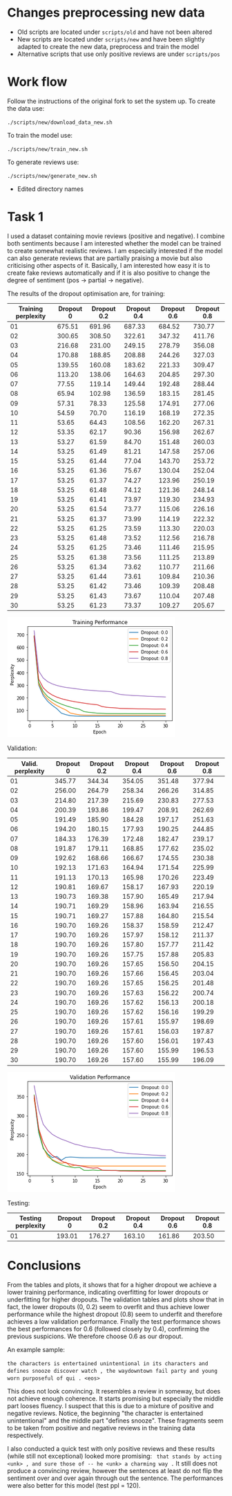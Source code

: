 # Changes preprocessing new data

- Old scripts are located under `scripts/old` and have not been altered
- New scripts are located under `scripts/new` and have been slightly adapted to create the new data, preprocess and train the model
- Alternative scripts that use only positive reviews are under `scripts/pos`

# Work flow

Follow the instructions of the original fork to set the system up.
To create the data use:

`./scripts/new/download_data_new.sh`

To train the model use:

`./scripts/new/train_new.sh`

To generate reviews use:

`./scripts/new/generate_new.sh`

- Edited directory names

# Task 1

I used a dataset containing movie reviews (positive and negative).
I combine both sentiments because I am interested whether the model can be trained to create somewhat realistic reviews.
I am especially interested if the model can also generate reviews that are partially praising a movie but also criticising other aspects of it.
Basically, I am interested how easy it is to create fake reviews automatically and if it is also positive to change the degree of sentiment (pos -> partial -> negative).

The results of the dropout optimisation are, for training: 

| Training perplexity  | Dropout 0 | Dropout 0.2 | Dropout 0.4 | Dropout 0.6 | Dropout 0.8 |
| ------------- | ------------- |------------- |------------- |------------- |------------- |
| 01 | 675.51 | 691.96 | 687.33 | 684.52 | 730.77 |
| 02 | 300.65 | 308.50 | 322.61 | 347.32 | 411.76 |
| 03 | 216.68 | 231.00 | 249.15 | 278.79 | 356.08 |
| 04 | 170.88 | 188.85 | 208.88 | 244.26 | 327.03 |
| 05 | 139.55 | 160.08 | 183.62 | 221.33 | 309.47 |
| 06 | 113.20 | 138.06 | 164.63 | 204.85 | 297.30 |
| 07 | 77.55 | 119.14 | 149.44 | 192.48 | 288.44 |
| 08 | 65.94 | 102.98 | 136.59 | 183.15 | 281.45 |
| 09 | 57.31 | 78.33 | 125.58 | 174.91 | 277.06 |
| 10 | 54.59 | 70.70 | 116.19 | 168.19 | 272.35 |
| 11 | 53.65 | 64.43 | 108.56 | 162.20 | 267.31 |
| 12 | 53.35 | 62.17 | 90.36 | 156.98 | 262.67 |
| 13 | 53.27 | 61.59 | 84.70 | 151.48 | 260.03 |
| 14 | 53.25 | 61.49 | 81.21 | 147.58 | 257.06 |
| 15 | 53.25 | 61.44 | 77.04 | 143.70 | 253.72 |
| 16 | 53.25 | 61.36 | 75.67 | 130.04 | 252.04 |
| 17 | 53.25 | 61.37 | 74.27 | 123.96 | 250.19 |
| 18 | 53.25 | 61.48 | 74.12 | 121.36 | 248.14 |
| 19 | 53.25 | 61.41 | 73.97 | 119.30 | 234.93 |
| 20 | 53.25 | 61.54 | 73.77 | 115.06 | 226.16 |
| 21 | 53.25 | 61.37 | 73.99 | 114.19 | 222.32 |
| 22 | 53.25 | 61.25 | 73.59 | 113.30 | 220.03 |
| 23 | 53.25 | 61.48 | 73.52 | 112.56 | 216.78 |
| 24 | 53.25 | 61.25 | 73.46 | 111.46 | 215.95 |
| 25 | 53.25 | 61.38 | 73.56 | 111.25 | 213.89 |
| 26 | 53.25 | 61.34 | 73.62 | 110.77 | 211.66 |
| 27 | 53.25 | 61.44 | 73.61 | 109.84 | 210.36 |
| 28 | 53.25 | 61.42 | 73.46 | 109.39 | 208.48 |
| 29 | 53.25 | 61.43 | 73.67 | 110.04 | 207.48 |
| 30 | 53.25 | 61.23 | 73.37 | 109.27 | 205.67 |

![training_all.png](https://github.com/goytoom/mt_fs21_ex3/blob/main/Images/training_all.png)

Validation:

| Valid. perplexity  | Dropout 0 | Dropout 0.2 | Dropout 0.4 | Dropout 0.6 | Dropout 0.8 |
| ------------- | ------------- |------------- |------------- |------------- |------------- |
| 01 | 345.77 | 344.34 | 354.05 | 351.48 | 377.94 |
| 02 | 256.00 | 264.79 | 258.34 | 266.26 | 314.85 |
| 03 | 214.80 | 217.39 | 215.69 | 230.83 | 277.53 |
| 04 | 200.39 | 193.86 | 199.47 | 208.91 | 262.69 |
| 05 | 191.49 | 185.90 | 184.28 | 197.17 | 251.63 |
| 06 | 194.20 | 180.15 | 177.93 | 190.25 | 244.85 |
| 07 | 184.33 | 176.39 | 172.48 | 182.47 | 239.17 |
| 08 | 191.87 | 179.11 | 168.85 | 177.62 | 235.02 |
| 09 | 192.62 | 168.66 | 166.67 | 174.55 | 230.38 |
| 10 | 192.13 | 171.63 | 164.94 | 171.54 | 225.99 |
| 11 | 191.13 | 170.13 | 165.98 | 170.26 | 223.49 |
| 12 | 190.81 | 169.67 | 158.17 | 167.93 | 220.19 |
| 13 | 190.73 | 169.38 | 157.90 | 165.49 | 217.94 |
| 14 | 190.71 | 169.29 | 158.96 | 163.94 | 216.55 |
| 15 | 190.71 | 169.27 | 157.88 | 164.80 | 215.54 |
| 16 | 190.70 | 169.26 | 158.37 | 158.59 | 212.47 |
| 17 | 190.70 | 169.26 | 157.97 | 158.12 | 211.37 |
| 18 | 190.70 | 169.26 | 157.80 | 157.77 | 211.42 |
| 19 | 190.70 | 169.26 | 157.75 | 157.88 | 205.83 |
| 20 | 190.70 | 169.26 | 157.65 | 156.50 | 204.15 |
| 21 | 190.70 | 169.26 | 157.66 | 156.45 | 203.04 |
| 22 | 190.70 | 169.26 | 157.65 | 156.25 | 201.48 |
| 23 | 190.70 | 169.26 | 157.63 | 156.22 | 200.74 |
| 24 | 190.70 | 169.26 | 157.62 | 156.13 | 200.18 |
| 25 | 190.70 | 169.26 | 157.62 | 156.16 | 199.29 |
| 26 | 190.70 | 169.26 | 157.61 | 155.97 | 198.69 |
| 27 | 190.70 | 169.26 | 157.61 | 156.03 | 197.87 |
| 28 | 190.70 | 169.26 | 157.60 | 156.01 | 197.43 |
| 29 | 190.70 | 169.26 | 157.60 | 155.99 | 196.53 |
| 30 | 190.70 | 169.26 | 157.60 | 155.99 | 196.09 |

![validation_all.png](https://github.com/goytoom/mt_fs21_ex3/blob/main/Images/validation_all.png)

Testing:

| Testing perplexity  | Dropout 0 | Dropout 0.2 | Dropout 0.4 | Dropout 0.6 | Dropout 0.8 |
| ------------- | ------------- |------------- |------------- |------------- |------------- |
| 01 | 193.01 | 176.27 | 163.10 | 161.86 | 203.50 |

# Conclusions
From the tables and plots, it shows that for a higher dropout we achieve a lower training performance, indicating overfitting for lower dropouts or underfitting for higher dropouts.
The validation tables and plots show that in fact, the lower dropouts (0, 0.2) seem to overfit and thus achieve lower performance while the highest dropout (0.8) seem to underfit and therefore achieves a low validation performance.
Finally the test performance shows the best performances for 0.6 (followed closely by 0.4), confirming the previous suspicions.
We therefore choose 0.6 as our dropout.

An example sample:

`the characters is entertained unintentional in its characters and defines snooze discover watch , the waydowntown fail
party and young worn purposeful of qui . <eos>`

This does not look convincing. It resembles a review in someway, but does not achieve enough coherence. It starts promising but especially the middle part looses fluency.
I suspect that this is due to a mixture of positive and negative reviews. Notice, the beginning "the character is entertained unintentional" and the middle part "defines snooze". These fragments seem to be taken from positive and negative reviews in the training data respectively.

I also conducted a quick test with only positive reviews and these results (while still not exceptional) looked more promising:
`` that stands by acting <unk> , and sure those of -- he <unk> a charming way .``
It still does not produce a convincing review, however the sentences at least do not flip the sentiment over and over again through out the sentence.
The performances were also better for this model (test ppl = 120).
